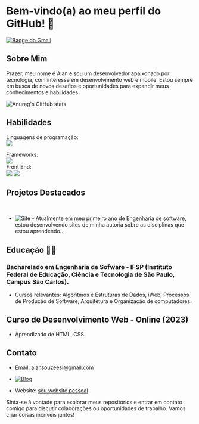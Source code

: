 # Bem-vindo(a) ao meu perfil do GitHub! 👋


[![Badge do Gmail](https://img.shields.io/badge/Gmail-D14836?style=for-the-badge&logo=gmail&logoColor=white)](mailto:alansouzeesi@gmail.com)

## Sobre Mim
Prazer, meu nome é Alan e sou um desenvolvedor apaixonado por tecnologia, com interesse em desenvolvimento web e mobile. Estou sempre em busca de novos desafios e oportunidades para expandir meus conhecimentos e habilidades.

![Anurag's GitHub stats](https://github-readme-stats.vercel.app/api?username=Alan-Vasconi&show_icons=true&theme=dracula)

## Habilidades
Linguagens de programação: <br>
<img src="https://img.shields.io/badge/Python-3776AB?style=for-the-badge&logo=python&logoColor=white">

Frameworks:<br>
<img src="https://img.shields.io/badge/Bootstrap-563D7C?style=for-the-badge&logo=bootstrap&logoColor=white">
<br>Front End: <br>
<img src="https://img.shields.io/badge/HTML5-E34F26?style=for-the-badge&logo=html5&logoColor=white"> <img src="https://img.shields.io/badge/CSS3-1572B6?style=for-the-badge&logo=css3&logoColor=white">


## Projetos Destacados
<br>

- [![Site](https://img.shields.io/badge/Hyper-000000?style=for-the-badge&logo=hyper&logoColor=white)](alan-bes.netlify.app) -  Atualmente em meu primeiro ano de Engenharia de software, estou desenvolvendo sites de minha autoria sobre as disciplinas que estou aprendendo..

## Educação 👩‍💻

### Bacharelado em Engenharia de Sofware - IFSP (Instituto Federal de Educação, Ciência e Tecnologia de São Paulo, Campus São Carlos).
- Cursos relevantes: Algoritmos e Estruturas de Dados, iWeb, Processos de Produção de Software, Arquitetura e Organização de computadores.

## Curso de Desenvolvimento Web - Online (2023)
- Aprendizado de HTML, CSS.

## Contato
- Email: alansouzeesi@gmail.com

- [![Blog](https://img.shields.io/badge/LinkedIn-0077B5?style=for-the-badge&logo=linkedin&logoColor=white)](https://www.linkedin.com/in/alanvasconi/)
- Website: [seu website pessoal](seusite.com)

Sinta-se à vontade para explorar meus repositórios e entrar em contato comigo para discutir colaborações ou oportunidades de trabalho. Vamos criar coisas incríveis juntos!
